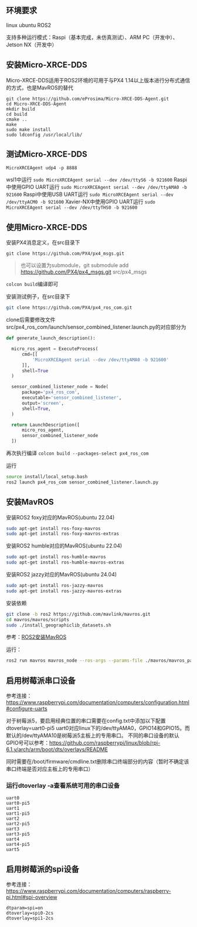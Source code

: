   ## 环境要求
  linux ubuntu ROS2

  支持多种运行模式：Raspi（基本完成，未仿真测试）、ARM PC（开发中）、Jetson NX（开发中）

  ## 安装Micro-XRCE-DDS

  Micro-XRCE-DDS适用于ROS2环境的可用于与PX4 1.14以上版本进行分布式通信的方式，也是MavROS的替代

  ```shell
  git clone https://github.com/eProsima/Micro-XRCE-DDS-Agent.git
  cd Micro-XRCE-DDS-Agent
  mkdir build
  cd build
  cmake ..
  make
  sudo make install
  sudo ldconfig /usr/local/lib/
  ```
  ## 测试Micro-XRCE-DDS

  `MicroXRCEAgent udp4 -p 8888`

  wsl1中运行
  `sudo MicroXRCEAgent serial --dev /dev/ttyS6 -b 921600`
  Raspi中使用GPIO UART运行
  `sudo MicroXRCEAgent serial --dev /dev/ttyAMA0 -b 921600`
  Raspi中使用USB UART运行
  `sudo MicroXRCEAgent serial --dev /dev/ttyACM0 -b 921600`
  Xavier-NX中使用GPIO UART运行
  `sudo MicroXRCEAgent serial --dev /dev/ttyTHS0 -b 921600`

  ## 使用Micro-XRCE-DDS

  安装PX4消息定义，在src目录下
  
  `git clone https://github.com/PX4/px4_msgs.git`

  
  > 也可以设置为submodule，git submodule add https://github.com/PX4/px4_msgs.git src/px4_msgs

  `colcon build`编译即可
  
  安装测试例子，在src目录下

  ```sh
  git clone https://github.com/PX4/px4_ros_com.git
  ```
  
  clone后需要修改文件src/px4_ros_com/launch/sensor_combined_listener.launch.py的对应部分为
  
  ```python
  def generate_launch_description():

    micro_ros_agent = ExecuteProcess(
        cmd=[[
            'MicroXRCEAgent serial --dev /dev/ttyAMA0 -b 921600'
        ]],
        shell=True
    )

    sensor_combined_listener_node = Node(
        package='px4_ros_com',
        executable='sensor_combined_listener',
        output='screen',
        shell=True,
    )

    return LaunchDescription([
        micro_ros_agent,
        sensor_combined_listener_node
    ])
  ```

  再次执行编译
  `colcon build --packages-select px4_ros_com`

  运行

  ```sh
  source install/local_setup.bash
  ros2 launch px4_ros_com sensor_combined_listener.launch.py
  ```

  ## 安装MavROS

  安装ROS2 foxy对应的MavROS(ubuntu 22.04)
  ```sh
  sudo apt-get install ros-foxy-mavros 
  sudo apt-get install ros-foxy-mavros-extras
  ```

  安装ROS2 humble对应的MavROS(ubuntu 22.04)
  ```sh
  sudo apt-get install ros-humble-mavros 
  sudo apt-get install ros-humble-mavros-extras
  ```

  安装ROS2 jazzy对应的MavROS(ubuntu 24.04)
  ```sh
  sudo apt-get install ros-jazzy-mavros 
  sudo apt-get install ros-jazzy-mavros-extras
  ```
  
  安装依赖
  ```sh
  git clone -b ros2 https://github.com/mavlink/mavros.git
  cd mavros/mavros/scripts
  sudo ./install_geographiclib_datasets.sh
  ```

  参考：[ROS2安装MavROS](https://blog.csdn.net/sinat_16643223/article/details/136144717)

  运行：
  ```sh
  ros2 run mavros mavros_node --ros-args --params-file ./mavros/mavros_param_1.yaml
  ```

  ## 启用树莓派串口设备
  参考连接：
  https://www.raspberrypi.com/documentation/computers/configuration.html#configure-uarts

  对于树莓派5，要启用经典位置的串口需要在config.txt中添加以下配置
  dtoverlay=uart0-pi5
  uart0对应linux下的/dev/ttyAMA0，GPIO14和GPIO15。而默认的/dev/ttyAMA10是树莓派5主板上的专用串口。
  不同的串口设备的默认GPIO号可以参考：https://github.com/raspberrypi/linux/blob/rpi-6.1.y/arch/arm/boot/dts/overlays/README

  同时需要在/boot/firmware/cmdline.txt删除串口终端部分的内容（暂时不确定该串口终端是否对应主板上的专用串口）

  ### 运行dtoverlay -a查看系统可用的串口设备
  
  ```shell
  uart0
  uart0-pi5
  uart1
  uart1-pi5
  uart2
  uart2-pi5
  uart3
  uart3-pi5
  uart4
  uart4-pi5
  uart5
  ```

## 启用树莓派的spi设备
参考连接：
https://www.raspberrypi.com/documentation/computers/raspberry-pi.html#spi-overview
```shell
dtparam=spi=on
dtoverlay=spi0-2cs
dtoverlay=spi1-2cs
```